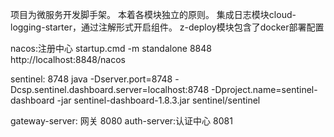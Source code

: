 项目为微服务开发脚手架。
本着各模块独立的原则。
集成日志模块cloud-logging-starter，通过注解形式开启组件。
z-deploy模块包含了docker部署配置


nacos:注册中心 startup.cmd -m standalone
    8848  http://localhost:8848/nacos



sentinel:
8748
java -Dserver.port=8748 -Dcsp.sentinel.dashboard.server=localhost:8748 -Dproject.name=sentinel-dashboard -jar sentinel-dashboard-1.8.3.jar
sentinel/sentinel

gateway-server: 网关
    8080
auth-server:认证中心
    8081
    
    


